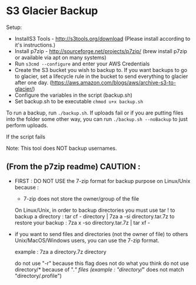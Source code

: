 # S3 Glacier Backup

Setup:
* InstallS3 Tools - http://s3tools.org/download (Please install according to it's instructions.)
* Install p7zip - http://sourceforge.net/projects/p7zip/ (brew install p7zip or available via apt on many systems)
* Run `s3cmd --configure` and enter your AWS Credentials
* Create the S3 bucket you wish to backup to.  If you want backups to go to glacier, set a lifecycle rule in the bucket
  to send everything to glacier after one day. (https://aws.amazon.com/blogs/aws/archive-s3-to-glacier/)
* Configure the variables in the script (backup.sh)
* Set backup.sh to be executable `chmod u+x backup.sh`

To run a backup, run `./backup.sh`.  If uploads fail or if you are putting files into the folder some other way,
you can run `./backup.sh --noBackup` to just perform uploads.

If the script fails

Note: This tool does NOT backup usernames.

(From the p7zip readme)
CAUTION :
---------

- FIRST : DO NOT USE the 7-zip format for backup purpose on Linux/Unix because :
  - 7-zip does not store the owner/group of the file

  On Linux/Unix, in order to backup directories you must use tar !
  to backup a directory  : tar cf - directory | 7za a -si directory.tar.7z
  to restore your backup : 7za x -so directory.tar.7z | tar xf -

- if you want to send files and directories (not the owner of file)
  to others Unix/MacOS/Windows users, you can use the 7-zip format.

  example : 7za a directory.7z  directory

  do not use "-r" because this flag does not do what you think
  do not use directory/* because of ".*" files
   (example : "directory/*" does not match "directory/.profile")

